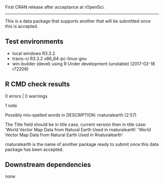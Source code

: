 First CRAN release after acceptance at rOpenSci.

---
 
This is a data package that supports another that will be submitted once this is accepted.
   
## Test environments
* local windows R3.3.2
* travis-ci R3.3.2 x86_64-pc-linux-gnu
* win-builder (devel) using R Under development (unstable) (2017-02-18 r72206)

## R CMD check results

0 errors | 0 warnings

1 note

Possibly mis-spelled words in DESCRIPTION:
  rnaturalearth (2:57)

The Title field should be in title case, current version then in title case:
'World Vector Map Data from Natural Earth Used in rnaturalearth'
'World Vector Map Data from Natural Earth Used in Rnaturalearth'

rnaturalearth is the name of another package ready to submit once this data package has been accepted.

## Downstream dependencies
none
